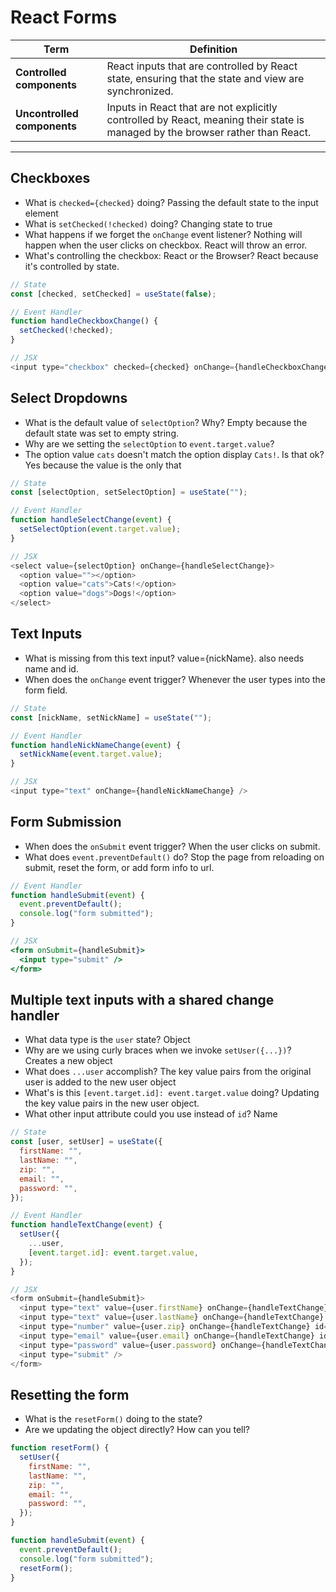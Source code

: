 # React Forms

| Term | Definition |
| ---- | ---------- |
| __Controlled components__ | React inputs that are controlled by React state, ensuring that the state and view are synchronized. |
| __Uncontrolled components__ | Inputs in React that are not explicitly controlled by React, meaning their state is managed by the browser rather than React. |

---

## Checkboxes

- What is `checked={checked}` doing? Passing the default state to the input element 
- What is `setChecked(!checked)` doing? Changing state to true
- What happens if we forget the `onChange` event listener? Nothing will happen when the user clicks on checkbox. React will throw an error.
- What's controlling the checkbox: React or the Browser? React because it's controlled by state.

```js
// State
const [checked, setChecked] = useState(false);

// Event Handler
function handleCheckboxChange() {
  setChecked(!checked);
}

// JSX
<input type="checkbox" checked={checked} onChange={handleCheckboxChange} />
```

## Select Dropdowns

- What is the default value of `selectOption`? Why? Empty because the default state was set to empty string.
- Why are we setting the `selectOption` to `event.target.value`? 
- The option value `cats` doesn't match the option display `Cats!`. Is that ok? Yes because the value is the only that 

```js
// State
const [selectOption, setSelectOption] = useState("");

// Event Handler
function handleSelectChange(event) {
  setSelectOption(event.target.value);
}

// JSX
<select value={selectOption} onChange={handleSelectChange}>
  <option value=""></option>
  <option value="cats">Cats!</option>
  <option value="dogs">Dogs!</option>
</select>
```

## Text Inputs

- What is missing from this text input? value={nickName}. also needs name and id.
- When does the `onChange` event trigger? Whenever the user types into the form field.

```js
// State
const [nickName, setNickName] = useState("");

// Event Handler
function handleNickNameChange(event) {
  setNickName(event.target.value);
}

// JSX
<input type="text" onChange={handleNickNameChange} />
```

## Form Submission

- When does the `onSubmit` event trigger? When the user clicks on submit.
- What does `event.preventDefault()` do? Stop the page from reloading on submit, reset the form, or add form info to url.

```jsx
// Event Handler
function handleSubmit(event) {
  event.preventDefault();
  console.log("form submitted");
}

// JSX
<form onSubmit={handleSubmit}>
  <input type="submit" />
</form>
```

## Multiple text inputs with a shared change handler

- What data type is the `user` state? Object
- Why are we using curly braces when we invoke `setUser({...})`? Creates a new object
- What does `...user` accomplish? The key value pairs from the original user is added to the new user object
- What's is this `[event.target.id]: event.target.value` doing? Updating the key value pairs in the new user object.
- What other input attribute could you use instead of `id`? Name

```js
// State
const [user, setUser] = useState({
  firstName: "",
  lastName: "",
  zip: "",
  email: "",
  password: "",
});

// Event Handler
function handleTextChange(event) {
  setUser({
    ...user,
    [event.target.id]: event.target.value,
  });
}

// JSX
<form onSubmit={handleSubmit}>
  <input type="text" value={user.firstName} onChange={handleTextChange} id="firstName" />
  <input type="text" value={user.lastName} onChange={handleTextChange} id="lastName" />
  <input type="number" value={user.zip} onChange={handleTextChange} id="zip" />
  <input type="email" value={user.email} onChange={handleTextChange} id="email" />
  <input type="password" value={user.password} onChange={handleTextChange} id="password" />
  <input type="submit" />
</form>
```

## Resetting the form

- What is the `resetForm()` doing to the state?
- Are we updating the object directly? How can you tell?

```js
function resetForm() {
  setUser({
    firstName: "",
    lastName: "",
    zip: "",
    email: "",
    password: "",
  });
}

function handleSubmit(event) {
  event.preventDefault();
  console.log("form submitted");
  resetForm();
}
```
